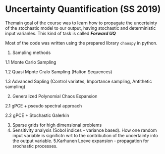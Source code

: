 # Uncertainty Quantification (SS 2019)
Themain goal of the course was to learn how to propagate the uncertainty of the stochastic model to our output, 
having stochastic and deterministic input varianles. This kind of task is called **_Forward UQ_**

Most of the code was written using the prepared library `chaospy` in python.

1. Sampling methods

 1.1 Monte Carlo Sampling
 
 1.2 Quasi Mpnte Cralo Sampling (Halton Sequences)
 
 1.3 Advanced Sapling (Control variates, Importance sampling, Antithetic sampling)
 
2. Generalized Polynomial Chaos Expansion

  2.1 gPCE + pseudo spectral approach
  
  2.2 gPCE + Stochastic Galerkin
  
3. Sparse grids for high dimensional problems
4. Sensitivity analysis (Sobol indices - variance based).
   How one random input variable is significtn wrt to the contribution of the uncertainty into the output variable.
5.Karhunen Loeve expansion - propagation for srochastic processes.
